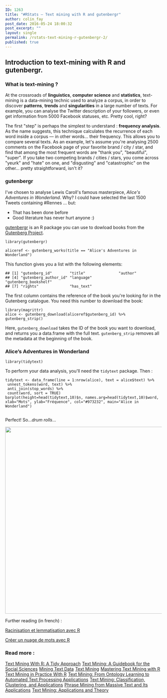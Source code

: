 ```yaml
---
ID: 1263
title: "#RStats — Text mining with R and gutenbergr"
author: colin_fay
post_date: 2016-05-24 18:00:32
post_excerpt: ""
layout: single
permalink: /rstats-text-mining-r-gutenbergr-2/
published: true
---
```


## Introduction to text-mining with R and gutenbergr.
<!--more-->

### What is text-mining ?
At the crossroads of __linguistics__, __computer science__ and __statistics__, text-mining is a data-mining technic used to analyze a corpus, in order to discover __patterns__, __trends__ and __singularities__ in a large number of texts. For example, you can analyse the Twitter description of your followers, or even get information from 5000 Facebook statuses, etc. Pretty cool, right?

The first "step" is perhaps the simplest to understand : __frequency analysis__. As the name suggests, this technique calculates the recurrence of each word inside a corpus — in other words... their frequency. This allows you to compare several texts. As an example, let's assume you're analysing 2500 comments on the Facebook page of your favorite brand / city / star, and find that among the most frequent words are "thank you", "beautiful", "super". If you take two competing brands / cities / stars, you come across "yeurk" and "hate" on one, and "disgusting" and "catastrophic" on the other... pretty straightforward, isn't it?

### gutenbergr
I've chosen to analyse Lewis Caroll's famous masterpiece, _Alice's Adventures in Wonderland_. Why? I could have selected the last 1500 Tweets containing #Rennes ... but:
<ul>
 	<li>That has been done before</li>
 	<li>Good literature has never hurt anyone :)</li>
</ul>
<a href="https://cran.r-project.org/web/packages/gutenbergr/index.html">gutenbergr</a> is an R package you can use to dowload books from the <a href="https://www.gutenberg.org/">Gutenberg Project</a>.

```{r} 
library(gutenbergr)
```
```{r} 
aliceref <- gutenberg_works(title == "Alice's Adventures in Wonderland")
```
This function gives you a list with the following elements:
```{r} 
## [1] "gutenberg_id"        "title"               "author"             
## [4] "gutenberg_author_id" "language"            "gutenberg_bookshelf"
## [7] "rights"              "has_text"
```
The first column contains the reference of the book you're looking for in the Gutenberg catalogue. You need this number to download the book:
```{r} 
library(magrittr)
alice <- gutenberg_download(aliceref$gutenberg_id) %>% gutenberg_strip()
```
Here, `gutenberg_download` takes the ID of the book you want to download, and returns you a data.frame with the full text. `gutenberg_strip` removes all the metadata at the beginning of the book.

### Alice’s Adventures in Wonderland
```{r} 
library(tidytext)
```
To perform your data analysis, you'll need the `tidytext` package. Then :

```{r} 
tidytext <- data_frame(line = 1:nrow(alice), text = alice$text) %>%
 unnest_tokens(word, text) %>%
 anti_join(stop_words) %>%
 count(word, sort = TRUE)
barplot(height=head(tidytext,10)$n, names.arg=head(tidytext,10)$word, xlab="Mots", ylab="Fréquence", col="#973232", main="Alice in Wonderland")


```

Perfect! So…_drum rolls_…

<a href="https://colinfay.github.io/wp-content/uploads/2016/05/alice-in-wonderland.png"><img class="aligncenter size-full wp-image-1663" src="https://colinfay.github.io/wp-content/uploads/2016/05/alice-in-wonderland.png" alt="" width="1200" height="600" /></a>

Further reading (in french) :

<a href="http://data-bzh.fr/text-mining-r-part-2/">Racinisation et lemmatisation avec R</a>

<a href="http://data-bzh.fr/text-mining-r-part-3/">Créer un nuage de mots avec R</a>
### Read more :
<a href="https://www.amazon.fr/gp/product/1491981652/ref=as_li_tl?ie=UTF8&amp;camp=1642&amp;creative=6746&amp;creativeASIN=1491981652&amp;linkCode=as2&amp;tag=dabz-21" rel="nofollow">Text Mining With R: A Tidy Approach</a><img style="border: none !important; margin: 0px !important;" src="http://ir-fr.amazon-adsystem.com/e/ir?t=dabz-21&amp;l=as2&amp;o=8&amp;a=1491981652" alt="" width="1" height="1" border="0" />
<a href="https://www.amazon.fr/gp/product/148336934X/ref=as_li_tl?ie=UTF8&amp;camp=1642&amp;creative=6746&amp;creativeASIN=148336934X&amp;linkCode=as2&amp;tag=dabz-21" rel="nofollow">Text Mining: A Guidebook for the Social Sciences</a><img style="border: none !important; margin: 0px !important;" src="http://ir-fr.amazon-adsystem.com/e/ir?t=dabz-21&amp;l=as2&amp;o=8&amp;a=148336934X" alt="" width="1" height="1" border="0" />
<a href="https://www.amazon.fr/gp/product/1461432227/ref=as_li_tl?ie=UTF8&amp;camp=1642&amp;creative=6746&amp;creativeASIN=1461432227&amp;linkCode=as2&amp;tag=dabz-21" rel="nofollow">Mining Text Data</a><img style="border: none !important; margin: 0px !important;" src="http://ir-fr.amazon-adsystem.com/e/ir?t=dabz-21&amp;l=as2&amp;o=8&amp;a=1461432227" alt="" width="1" height="1" border="0" />
<a href="https://www.amazon.fr/gp/product/3330006455/ref=as_li_tl?ie=UTF8&amp;camp=1642&amp;creative=6746&amp;creativeASIN=3330006455&amp;linkCode=as2&amp;tag=dabz-21" rel="nofollow">Text Mining</a><img style="border: none !important; margin: 0px !important;" src="http://ir-fr.amazon-adsystem.com/e/ir?t=dabz-21&amp;l=as2&amp;o=8&amp;a=3330006455" alt="" width="1" height="1" border="0" />
<a href="https://www.amazon.fr/gp/product/178355181X/ref=as_li_tl?ie=UTF8&amp;camp=1642&amp;creative=6746&amp;creativeASIN=178355181X&amp;linkCode=as2&amp;tag=dabz-21" rel="nofollow">Mastering Text Mining with R</a><img style="border: none !important; margin: 0px !important;" src="http://ir-fr.amazon-adsystem.com/e/ir?t=dabz-21&amp;l=as2&amp;o=8&amp;a=178355181X" alt="" width="1" height="1" border="0" />
<a href="https://www.amazon.fr/gp/product/1119282012/ref=as_li_tl?ie=UTF8&amp;camp=1642&amp;creative=6746&amp;creativeASIN=1119282012&amp;linkCode=as2&amp;tag=dabz-21" rel="nofollow">Text Mining in Practice With R</a><img style="border: none !important; margin: 0px !important;" src="http://ir-fr.amazon-adsystem.com/e/ir?t=dabz-21&amp;l=as2&amp;o=8&amp;a=1119282012" alt="" width="1" height="1" border="0" />
<a href="https://www.amazon.fr/gp/product/B00RZK7UCE/ref=as_li_tl?ie=UTF8&amp;camp=1642&amp;creative=6746&amp;creativeASIN=B00RZK7UCE&amp;linkCode=as2&amp;tag=dabz-21" rel="nofollow">Text Mining: From Ontology Learning to Automated Text Processing Applications</a><img style="border: none !important; margin: 0px !important;" src="http://ir-fr.amazon-adsystem.com/e/ir?t=dabz-21&amp;l=as2&amp;o=8&amp;a=B00RZK7UCE" alt="" width="1" height="1" border="0" />
<a href="https://www.amazon.fr/gp/product/B008KZULQ0/ref=as_li_tl?ie=UTF8&amp;camp=1642&amp;creative=6746&amp;creativeASIN=B008KZULQ0&amp;linkCode=as2&amp;tag=dabz-21" rel="nofollow">Text Mining: Classification, Clustering, and Applications</a><img style="border: none !important; margin: 0px !important;" src="http://ir-fr.amazon-adsystem.com/e/ir?t=dabz-21&amp;l=as2&amp;o=8&amp;a=B008KZULQ0" alt="" width="1" height="1" border="0" />
<a href="https://www.amazon.fr/gp/product/1627058982/ref=as_li_tl?ie=UTF8&amp;camp=1642&amp;creative=6746&amp;creativeASIN=1627058982&amp;linkCode=as2&amp;tag=dabz-21" rel="nofollow">Phrase Mining from Massive Text and Its Applications</a><img style="border: none !important; margin: 0px !important;" src="http://ir-fr.amazon-adsystem.com/e/ir?t=dabz-21&amp;l=as2&amp;o=8&amp;a=1627058982" alt="" width="1" height="1" border="0" />
<a href="https://www.amazon.fr/gp/product/B005UQLIA0/ref=as_li_tl?ie=UTF8&amp;camp=1642&amp;creative=6746&amp;creativeASIN=B005UQLIA0&amp;linkCode=as2&amp;tag=dabz-21" rel="nofollow">Text Mining: Applications and Theory</a><img style="border: none !important; margin: 0px !important;" src="http://ir-fr.amazon-adsystem.com/e/ir?t=dabz-21&amp;l=as2&amp;o=8&amp;a=B005UQLIA0" alt="" width="1" height="1" border="0" />
